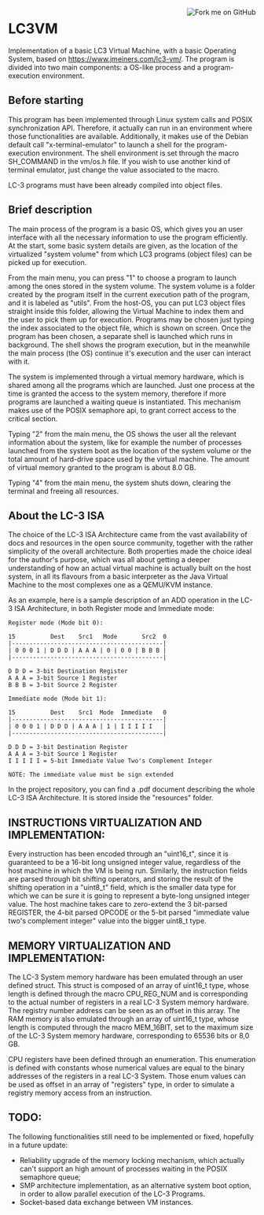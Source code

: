 <a href="https://github.com/Samuele95/LC3VM"><img align="right" src="https://camo.githubusercontent.com/38ef81f8aca64bb9a64448d0d70f1308ef5341ab/68747470733a2f2f73332e616d617a6f6e6177732e636f6d2f6769746875622f726962626f6e732f666f726b6d655f72696768745f6461726b626c75655f3132313632312e706e67" alt="Fork me on GitHub" data-canonical-src="https://s3.amazonaws.com/github/ribbons/forkme_right_darkblue_121621.png"></a>

# LC3VM
Implementation of a basic LC3 Virtual Machine, with a basic Operating System, based on https://www.jmeiners.com/lc3-vm/.
The program is divided into two main components: a OS-like process and a program-execution environment.

## Before starting
This program has been implemented through Linux system calls and POSIX synchronization API. Therefore, it actually can 
run in an environment where those functionalities are available. Additionally, it makes use of the Debian default call
"x-terminal-emulator" to launch a shell for the program-execution environment. The shell environment is set through 
the macro SH_COMMAND in the vm/os.h file. If you wish to use another kind of terminal emulator, just change the value 
associated to the macro.

LC-3 programs must have been already compiled into object files.

## Brief description
The main process of the program is a basic OS, which gives you an user interface with all the necessary information to
use the program efficiently. At the start, some basic system details are given, as the location of the virtualized 
"system volume" from which LC3 programs (object files) can be picked up for execution.

From the main menu, you can press "1" to choose a program to launch among the ones stored in the system volume. The system
volume is a folder created by the program itself in the current execution path of the program, and it is labeled as "utils".
From the host-OS, you can put LC3 object files straight inside this folder, allowing the Virtual Machine to index them 
and the user to pick them up for execution. Programs may be chosen just typing the index associated to the object file, which
is shown on screen. Once the program has been chosen, a separate shell is launched which runs in background. The shell shows
the program execution, but in the meanwhile the main process (the OS) continue it's execution and the user can interact with it.

The system is implemented through a virtual memory hardware, which is shared among all the programs which are launched.
Just one process at the time is granted the access to the system memory, therefore if more programs are launched a waiting queue
is instantiated. This mechanism makes use of the POSIX semaphore api, to grant correct access to the critical section.

Typing "2" from the main menu, the OS shows the user all the relevant information about the system, like for example the number
of processes launched from the system boot as the location of the system volume or the total amount of hard-drive space used by
the virtual machine. The amount of virtual memory granted to the program is about 8.0 GB.

Typing "4" from the main menu, the system shuts down, clearing the terminal and freeing all resources.


## About the LC-3 ISA 
The choice of the LC-3 ISA Architecture came from the vast availability of docs 
and resources in the open source community, together with the rather simplicity
of the overall architecture. Both properties made the choice ideal for the author's
purpose, which was all about getting a deeper understanding of how an actual 
virtual machine is actually built on the host system, in all its flavours from a
basic interpreter as the Java Virtual Machine to the most complexes one as a 
QEMU/KVM instance.

As an example, here is a sample description of an ADD operation in the LC-3 ISA
Architecture, in both Register mode and Immediate mode:

    Register mode (Mode bit 0):
    
    15          Dest    Src1   Mode       Src2  0
    |-------------------------------------------|
    | 0 0 0 1 | D D D | A A A | 0 | 0 0 | B B B |
    |-------------------------------------------|
   
    D D D = 3-bit Destination Register
    A A A = 3-bit Source 1 Register
    B B B = 3-bit Source 2 Register
    
    Immediate mode (Mode bit 1):
    
    15          Dest    Src1  Mode  Immediate   0
    |-------------------------------------------|
    | 0 0 0 1 | D D D | A A A | 1 | I I I I I   |
    |-------------------------------------------|
    
    D D D = 3-bit Destination Register
    A A A = 3-bit Source 1 Register
    I I I I I = 5-bit Immediate Value Two's Complement Integer
    
    NOTE: The immediate value must be sign extended


In the project repository, you can find a .pdf document describing the whole 
LC-3 ISA Architecture. It is stored inside the "resources" folder.

## INSTRUCTIONS VIRTUALIZATION AND IMPLEMENTATION:
Every instruction has been encoded through an "uint16_t", since it is 
guaranteed to be a 16-bit long unsigned integer value, regardless of the host
machine in which the VM is being run. Similarly, the instruction fields are
parsed through bit shifting operators, and storing the result of the shifting
operation in a "uint8_t" field, which is the smaller data type for which
we can be sure it is going to represent a byte-long unsigned integer value.
The host machine takes care to zero-extend the 3 bit-parsed REGISTER, the
4-bit parsed OPCODE or the 5-bit parsed "immediate value two's complement 
integer" value into the bigger uint8_t type.  

## MEMORY VIRTUALIZATION AND IMPLEMENTATION:
The LC-3 System memory hardware has been emulated through an user defined
struct. This struct is composed of an array of uint16_t type, whose length 
is defined through the macro CPU_REG_NUM and is corresponding to the actual 
number of registers in a real LC-3 System memory hardware. The registry number
address can be seen as an offset in this array. The RAM memory is also emulated 
through an array of uint16_t type, whose length is computed through the macro 
MEM_16BIT, set to the maximum size of the LC-3 System memory hardware, corresponding 
to 65536 bits or 8,0 GB.

CPU registers have been defined through an enumeration. This enumeration is 
defined with constants whose numerical values are equal to the binary addresses 
of the registers in a real LC-3 System. Those enum values can be used as offset 
in an array of "registers" type, in order to simulate a registry memory access 
from an instruction.


## TODO:
The following functionalities still need to be implemented or fixed, hopefully
in a future update:

- Reliability upgrade of the memory locking mechanism, which actually can't
  support an high amount of processes waiting in the POSIX semaphore queue;
- SMP architecture implementation, as an alternative system boot option, in
  order to allow parallel execution of the LC-3 Programs. 
- Socket-based data exchange between VM instances.
